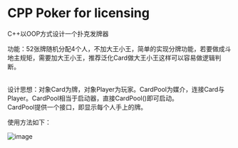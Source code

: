 # CPP Poker for licensing
 C++以OOP方式设计一个扑克发牌器
 
 
功能：52张牌随机分配4个人，不加大王小王，简单的实现分牌功能，若要做成斗地主规矩，需要加大王小王，推荐泛化Card做大王小王这样可以容易做逻辑判断。<br>
<br>

设计思想：对象Card为牌，对象Player为玩家。CardPool为媒介，连接Card与Player。CardPool相当于启动器，直接CardPool()即可启动。<br>CardPool提供一个接口，即显示每个人手上的牌。  

使用方法如下：  

![image](https://user-images.githubusercontent.com/78347791/202852197-cd238475-e66d-4735-84f9-e2acbdc9212b.png)

